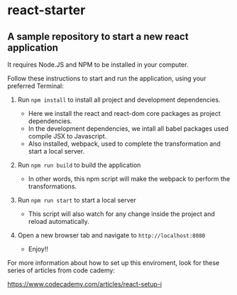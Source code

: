 # react-starter
## A sample repository to start a new react application

It requires Node.JS and NPM to be installed in your computer.

Follow these instructions to start and run the application, using your preferred Terminal:

1. Run ``npm install`` to install all project and development dependencies.
    * Here we install the react and react-dom core packages as project dependencies.
    * In the development dependencies, we intall all babel packages used compile JSX to Javascript.
    * Also installed, webpack, used to complete the transformation and start a local server.

2. Run ``npm run build`` to build the application
    * In other words, this npm script will make the webpack to perform the transformations.

3. Run ``npm run start`` to start a local server
    * This script will also watch for any change inside the project and reload automatically.

4. Open a new browser tab and navigate to ``http://localhost:8080``
    * Enjoy!!

For more information about how to set up this enviroment, look for these series of articles from code cademy:

https://www.codecademy.com/articles/react-setup-i
